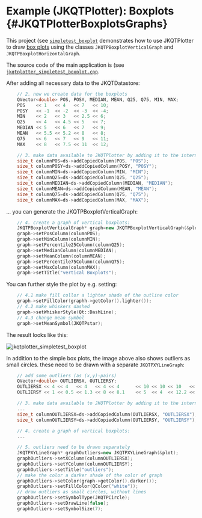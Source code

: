 # Example (JKQTPlotter): Boxplots {#JKQTPlotterBoxplotsGraphs}
This project (see [`simpletest_boxplot`](https://github.com/jkriege2/JKQtPlotter/tree/master/examples/simpletest_boxplot) demonstrates how to use JKQTPlotter to draw <a href="https://en.wikipedia.org/wiki/Box_plot">box plots</a> using the classes `JKQTPBoxplotVerticalGraph` and `JKQTPBoxplotHorizontalGraph`.

The source code of the main application is (see [`jkqtplotter_simpletest_boxplot.cpp`](jkqtplotter_simpletest_boxplot.cpp).

After adding all necessary data to the JKQTDatastore:
```.cpp
    // 2. now we create data for the boxplots
    QVector<double> POS, POSY, MEDIAN, MEAN, Q25, Q75, MIN, MAX;
    POS    << 1   << 4   << 7   << 10;
    POSY   << -1  << -2  << -3  << -4;
    MIN    << 2   << 3   << 2.5 << 6;
    Q25    << 4   << 4.5 << 5   << 7;
    MEDIAN << 5   << 6   << 7   << 9;
    MEAN   << 5.5 << 5.2 << 8   << 8;
    Q75    << 6   << 7   << 9   << 11;
    MAX    << 8   << 7.5 << 11  << 12;

    // 3. make data available to JKQTPlotter by adding it to the internal datastore.
    size_t columnPOS=ds->addCopiedColumn(POS, "POS");
    size_t columnPOSY=ds->addCopiedColumn(POSY, "POSY");
    size_t columnMIN=ds->addCopiedColumn(MIN, "MIN");
    size_t columnQ25=ds->addCopiedColumn(Q25, "Q25");
    size_t columnMEDIAN=ds->addCopiedColumn(MEDIAN, "MEDIAN");
    size_t columnMEAN=ds->addCopiedColumn(MEAN, "MEAN");
    size_t columnQ75=ds->addCopiedColumn(Q75, "Q75");
    size_t columnMAX=ds->addCopiedColumn(MAX, "MAX");
```

... you can generate the JKQTPBoxplotVerticalGraph:

```.cpp
    // 4. create a graph of vertical boxplots:
    JKQTPBoxplotVerticalGraph* graph=new JKQTPBoxplotVerticalGraph(&plot);
    graph->setPosColumn(columnPOS);
    graph->setMinColumn(columnMIN);
    graph->setPercentile25Column(columnQ25);
    graph->setMedianColumn(columnMEDIAN);
    graph->setMeanColumn(columnMEAN);
    graph->setPercentile75Column(columnQ75);
    graph->setMaxColumn(columnMAX);
    graph->setTitle("vertical Boxplots");
```

You can further style the plot by e.g. setting:

```.cpp
    // 4.1 make fill collor a lighter shade of the outline color
    graph->setFillColor(graphh->getColor().lighter());
    // 4.2 make whiskers dashed
    graph->setWhiskerStyle(Qt::DashLine);
    // 4.3 change mean symbol
    graph->setMeanSymbol(JKQTPstar);
```

The result looks like this:

![jkqtplotter_simpletest_boxplot](https://raw.githubusercontent.com/jkriege2/JKQtPlotter/master/screenshots/jkqtplotter_simpletest_boxplot.png)

In addition to the simple box plots, the image above also shows outliers as small circles. these need to be drawn with a separate `JKQTPXYLineGraph`:

```.cpp
    // add some outliers (as (x,y)-pairs)
    QVector<double> OUTLIERSX, OUTLIERSY;
    OUTLIERSX << 4 << 4   << 4   << 4 << 4      << 10 << 10 << 10   << 10 << 10   << 10   << 10;
    OUTLIERSY << 1 << 0.5 << 1.3 << 8 << 8.1    << 5  << 4  << 12.2 << 13 << 12.5 << 13.5 << 13.1;

    // 3. make data available to JKQTPlotter by adding it to the internal datastore.
    ...
    size_t columnOUTLIERSX=ds->addCopiedColumn(OUTLIERSX, "OUTLIERSX");
    size_t columnOUTLIERSY=ds->addCopiedColumn(OUTLIERSY, "OUTLIERSY");

    // 4. create a graph of vertical boxplots:
    ...

    // 5. outliers need to be drawn separately
    JKQTPXYLineGraph* graphOutliers=new JKQTPXYLineGraph(&plot);
    graphOutliers->setXColumn(columnOUTLIERSX);
    graphOutliers->setYColumn(columnOUTLIERSY);
    graphOutliers->setTitle("outliers");
    // make the color a darker shade of the color of graph
    graphOutliers->setColor(graph->getColor().darker());
    graphOutliers->setFillColor(QColor("white"));
    // draw outliers as small circles, without lines
    graphOutliers->setSymbolType(JKQTPCircle);
    graphOutliers->setDrawLine(false);
    graphOutliers->setSymbolSize(7);
```
